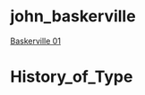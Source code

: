 # john_baskerville

[Baskerville 01](https://courtneyrobinson97.github.io/john_baskerville/baskerville1.html)

# History_of_Type
